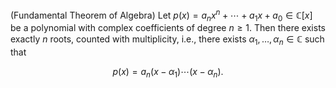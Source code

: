 (Fundamental Theorem of Algebra) Let $p(x) = a_n x^n + \cdots + a_1 x + a_0 \in \mathbb{C}[x]$ be a polynomial with complex coefficients of degree $n \geq 1$. Then there exists exactly $n$ roots, counted with multiplicity, i.e., there exists $\alpha_1, \ldots, \alpha_n \in \mathbb{C}$ such that

$$
p(x) = a_n (x - \alpha_1) \cdots (x - \alpha_n).
$$
